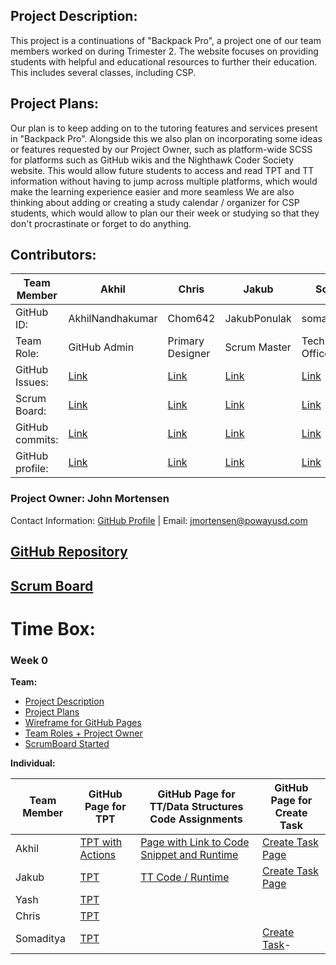 ## Project Description: 
This project is a continuations of "Backpack Pro", a project one of our team members worked on during Trimester 2. The website focuses on providing students with helpful and educational resources to further their education. This includes several classes, including CSP. 

## Project Plans: 
Our plan is to keep adding on to the tutoring features and services present in "Backpack Pro". Alongside this we also plan on incorporating some ideas or features requested by our Project Owner, such as platform-wide SCSS for platforms such as GitHub wikis and the Nighthawk Coder Society website. This would allow future students to access and read TPT and TT information without having to jump across multiple platforms, which would make the learning experience easier and more seamless We are also thinking about adding or creating a study calendar / organizer for CSP students, which would allow to plan our their week or studying so that they don't procrastinate or forget to do anything.

## Contributors:

Team Member | Akhil | Chris | Jakub | Soma | Yash 
| --- | --- | --- | --- | --- | --- 
GitHub ID: | AkhilNandhakumar| Chom642 | JakubPonulak | somaditya1 | YashShah138 | 
Team Role: | GitHub Admin | Primary Designer | Scrum Master | Technical Officer | Deployment Manager | 
GitHub Issues: | [Link](https://github.com/JakubPonulak/5_hackers/issues/assigned/hamzahakak) | [Link](https://github.com/AkhilNandhakumar/Guython/issues/assigned/Chom642) | [Link](https://github.com/AkhilNandhakumar/Guython/issues/assigned/JakubPonulak) | [Link](https://github.com/JakubPonulak/5_hackers/issues/assigned/SreejaVad) | [Link](https://github.com/AkhilNandhakumar/Guython/issues/assigned/YashShah138) 
Scrum Board: | [Link](https://github.com/JakubPonulak/5_hackers/projects/1?card_filter_query=assignee%3Ahamzahakak)| [Link](https://github.com/AkhilNandhakumar/Guython/projects/1?card_filter_query=assignee%3Achom642) | [Link](https://github.com/AkhilNandhakumar/Guython/projects/1?card_filter_query=assignee%3AJakubPonulak) | [Link](https://github.com/JakubPonulak/5_hackers/projects/1?card_filter_query=assignee%3ASreejaVad) | [Link](https://github.com/AkhilNandhakumar/Guython/projects/1?card_filter_query=assignee%3Ayashshah138) 
GitHub commits: | [Link](https://github.com/JakubPonulak/5_hackers/commits?author=hamzahakak) | [Link](https://github.com/AkhilNandhakumar/Guython/commits?author=Chom642) | [Link](https://github.com/AkhilNandhakumar/Guython/commits?author=JakubPonulak) | [Link](https://github.com/JakubPonulak/5_hackers/commits?author=SreejaVad) | [Link](https://github.com/AkhilNandhakumar/Guython/commits?author=YashShah138) 
GitHub profile: | [Link](https://github.com/hamzahakak) | [Link](https://github.com/Chom642) | [Link](https://github.com/JakubPonulak) | [Link](https://github.com/SreejaVad) | [Link](https://github.com/YashShah138) 

### Project Owner: John Mortensen 
Contact Information: [GitHub Profile](https://github.com/jm1021) | Email: jmortensen@powayusd.com

## [GitHub Repository](https://github.com/AkhilNandhakumar/Guython) 
## [Scrum Board](https://github.com/AkhilNandhakumar/Guython/projects/1) 

# Time Box: 

### Week 0

**Team:**
- [Project Description](https://github.com/AkhilNandhakumar/Guython#project-description)
- [Project Plans](https://github.com/AkhilNandhakumar/Guython#project-plans)
- [Wireframe for GitHub Pages](https://docs.google.com/drawings/d/1mogokqAFAM5HKk9fLhzz1qdr9THwx2xbRpUxEg_czEs/edit?usp=sharing)
- [Team Roles + Project Owner](https://github.com/AkhilNandhakumar/Guython#contributors)
- [ScrumBoard Started](https://github.com/AkhilNandhakumar/Guython/projects/1)

**Individual:**

Team Member | GitHub Page for TPT  | GitHub Page for TT/Data Structures Code Assignments | GitHub Page for Create Task 
| --- | --- | --- | --- 
Akhil | [TPT with Actions](https://akhilnandhakumar.github.io/Akhil-Data-Structures/tpt) | [Page with Link to Code Snippet and Runtime](https://akhilnandhakumar.github.io/Akhil-Data-Structures/tt) | [Create Task Page](https://akhilnandhakumar.github.io/Akhil-Data-Structures/ct)
Jakub | [TPT](https://jakubponulak.github.io/DataStructures/study) | [TT Code / Runtime](https://jakubponulak.github.io/DataStructures/project_doc) | [Create Task Page](https://jakubponulak.github.io/DataStructures/ct_doc)
Yash | [TPT](https://yashshah138.github.io/Data_Structures1/study) |  | 
Chris | [TPT](https://chom642.github.io/Data_Structures/) |  | 
Somaditya |[TPT](https://somaditya1.github.io/Data-Structures-1-Soma/)  |  | [Create Task](https://github.com/aaditgupta21/silverscreen/wiki/Create-Task-Final-Week-10)-
